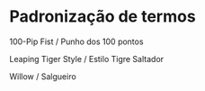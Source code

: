 # Padronização de termos

100-Pip Fist / Punho dos 100 pontos

Leaping Tiger Style / Estilo Tigre Saltador

Willow / Salgueiro
